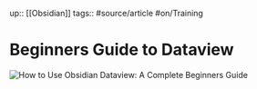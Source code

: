 up:: [[Obsidian]]
tags:: #source/article #on/Training

# Beginners Guide to Dataview


![How to Use Obsidian Dataview: A Complete Beginners Guide](https://beingpax.medium.com/how-to-use-obsidian-dataview-a-complete-beginners-guide-2a275c274936)
